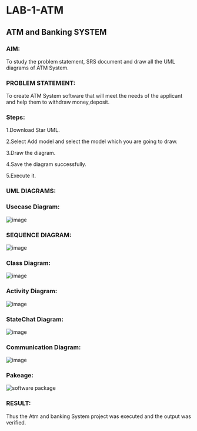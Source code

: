 # LAB-1-ATM
## ATM and Banking SYSTEM
### AIM: 
To study the problem statement, SRS document and draw all the UML diagrams of ATM
System.
### PROBLEM STATEMENT:
To create ATM System software that will meet the needs of the applicant and help them
to withdraw money,deposit.
### Steps:

1.Download Star UML.

2.Select Add model and select the model which you are going to draw.

3.Draw the diagram.

4.Save the diagram successfully.

5.Execute it.
### UML DIAGRAMS:
### Usecase Diagram:
![image](https://github.com/Selvakumar525/LAB-1-ATM/assets/120643262/8ce86d25-7e91-48f7-80a6-32f7f7a96ee6)
### SEQUENCE DIAGRAM:
![image](https://github.com/Selvakumar525/LAB-1-ATM/assets/120643262/b59bb35a-7e69-41e4-bf71-b0cbed4d3513)
### Class Diagram:
![image](https://github.com/Selvakumar525/LAB-1-ATM/assets/120643262/31d8a073-b603-4d03-b14c-a9f3617209c5)
### Activity Diagram:
![image](https://github.com/Selvakumar525/LAB-1-ATM/assets/120643262/ea747816-8120-45af-bee6-877e707651a9)
### StateChat Diagram:
![image](https://github.com/Selvakumar525/LAB-1-ATM/assets/120643262/77039d10-a3a6-4c3c-a402-c788e899fae4)
### Communication Diagram:
![image](https://github.com/Selvakumar525/LAB-1-ATM/assets/120643262/3b96d3db-0511-4dc5-b84d-535433178739)
### Pakeage:
![software package](https://github.com/Selvakumar525/LAB-1-ATM/assets/120643262/31b392df-54cd-4a78-b83f-b73b7d9ad602)
### RESULT: 
Thus the Atm and banking System project was executed and the output was verified.
